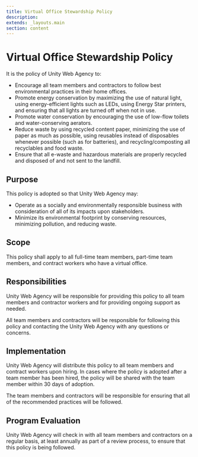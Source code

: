 ```yaml
---
title: Virtual Office Stewardship Policy
description:
extends: _layouts.main
section: content
---
```


# Virtual Office Stewardship Policy

It is the policy of Unity Web Agency to:

- Encourage all team members and contractors to follow best environmental practices in their home offices.
- Promote energy conservation by maximizing the use of natural light, using energy-efficient lights such as LEDs, using Energy Star printers, and ensuring that all lights are turned off when not in use.
- Promote water conservation by encouraging the use of low-flow toilets and water-conserving aerators.
- Reduce waste by using recycled content paper, minimizing the use of paper as much as possible, using reusables instead of disposables whenever possible (such as for batteries), and recycling/composting all recyclables and food waste.
- Ensure that all e-waste and hazardous materials are properly recycled and disposed of and not sent to the landfill.

## Purpose

This policy is adopted so that Unity Web Agency may:

- Operate as a socially and environmentally responsible business with consideration of all of its impacts upon stakeholders.
- Minimize its environmental footprint by conserving resources, minimizing pollution, and reducing waste.

## Scope

This policy shall apply to all full-time team members, part-time team members, and contract workers who have a virtual office.

## Responsibilities

Unity Web Agency will be responsible for providing this policy to all team members and contractor workers and for providing ongoing support as needed.

All team members and contractors will be responsible for following this policy and contacting the Unity Web Agency with any questions or concerns.

## Implementation

Unity Web Agency will distribute this policy to all team members and contract workers upon hiring. In cases where the policy is adopted after a team member has been hired, the policy will be shared with the team member within 30 days of adoption.

The team members and contractors will be responsible for ensuring that all of the recommended practices will be followed.

## Program Evaluation

Unity Web Agency will check in with all team members and contractors on a regular basis, at least annually as part of a review process, to ensure that this policy is being followed.
